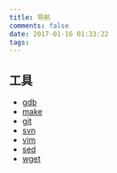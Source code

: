 ```yaml
---
title: 导航
comments: false
date: 2017-01-16 01:33:22
tags:
---
```


<i class="icon-cogs"></i> 工具
----------
- [gdb](/tags/gdb/)
- [make](/tags/make/)
- [git](/tags/git/)
- [svn](/tags/svn/)
- [vim](/tags/vim/)
- [sed](/tags/sed/)
- [wget]()
